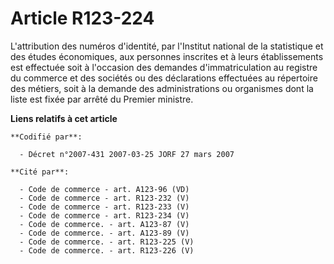 # Article R123-224

L'attribution des numéros d'identité, par l'Institut national de la statistique et des études économiques, aux personnes
inscrites et à leurs établissements est effectuée soit à l'occasion des demandes d'immatriculation au registre du commerce et
des sociétés ou des déclarations effectuées au répertoire des métiers, soit à la demande des administrations ou organismes
dont la liste est fixée par arrêté du Premier ministre.

**Liens relatifs à cet article**

	**Codifié par**:

	  - Décret n°2007-431 2007-03-25 JORF 27 mars 2007

	**Cité par**:

	  - Code de commerce - art. A123-96 (VD)
	  - Code de commerce - art. R123-232 (V)
	  - Code de commerce - art. R123-233 (V)
	  - Code de commerce - art. R123-234 (V)
	  - Code de commerce. - art. A123-87 (V)
	  - Code de commerce. - art. A123-89 (V)
	  - Code de commerce. - art. R123-225 (V)
	  - Code de commerce. - art. R123-226 (V)
